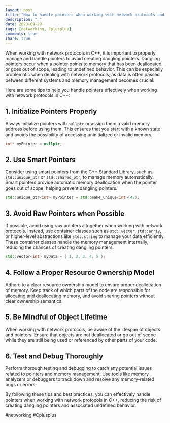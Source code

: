 ```yaml
---
layout: post
title: "How to handle pointers when working with network protocols and avoid creating dangling pointers in C++"
description: " "
date: 2023-09-29
tags: [networking, Cplusplus]
comments: true
share: true
---
```


When working with network protocols in C++, it is important to properly manage and handle pointers to avoid creating dangling pointers. Dangling pointers occur when a pointer points to memory that has been deallocated or goes out of scope, leading to undefined behavior. This can be especially problematic when dealing with network protocols, as data is often passed between different systems and memory management becomes crucial.

Here are some tips to help you handle pointers effectively when working with network protocols in C++:

## 1. Initialize Pointers Properly
Always initialize pointers with `nullptr` or assign them a valid memory address before using them. This ensures that you start with a known state and avoids the possibility of accessing uninitialized or invalid memory.

```cpp
int* myPointer = nullptr;
```

## 2. Use Smart Pointers
Consider using smart pointers from the C++ Standard Library, such as `std::unique_ptr` or `std::shared_ptr`, to manage memory automatically. Smart pointers provide automatic memory deallocation when the pointer goes out of scope, helping prevent dangling pointers.

```cpp
std::unique_ptr<int> myPointer = std::make_unique<int>(42);
```

## 3. Avoid Raw Pointers when Possible
If possible, avoid using raw pointers altogether when working with network protocols. Instead, use container classes such as `std::vector`, `std::array`, or higher-level abstractions like `std::string` to manage your data efficiently. These container classes handle the memory management internally, reducing the chances of creating dangling pointers.

```cpp
std::vector<int> myData = { 1, 2, 3, 4, 5 };
```

## 4. Follow a Proper Resource Ownership Model
Adhere to a clear resource ownership model to ensure proper deallocation of memory. Keep track of which parts of the code are responsible for allocating and deallocating memory, and avoid sharing pointers without clear ownership semantics.

## 5. Be Mindful of Object Lifetime
When working with network protocols, be aware of the lifespan of objects and pointers. Ensure that objects are not deallocated or go out of scope while they are still being used or referenced by other parts of your code.

## 6. Test and Debug Thoroughly
Perform thorough testing and debugging to catch any potential issues related to pointers and memory management. Use tools like memory analyzers or debuggers to track down and resolve any memory-related bugs or errors.

By following these tips and best practices, you can effectively handle pointers when working with network protocols in C++, reducing the risk of creating dangling pointers and associated undefined behavior.

#networking #Cplusplus